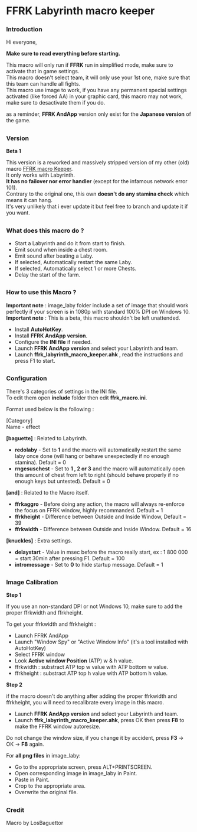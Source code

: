 # FFRK Labyrinth macro keeper

### Introduction

Hi everyone,

**Make sure to read everything before starting.**   

This macro will only run if **FFRK** run in simplified mode, make sure to activate that in game settings.  
This macro doesn't select team, it will only use your 1st one, make sure that this team can handle all fights.   
This macro use image to work, if you have any permanent special settings activated (like forced AA) in your graphic card, this macro may not work, make sure to desactivate them if you do.  

as a reminder, **FFRK AndApp** version only exist for the **Japanese version** of the game.  

##

### Version

**Beta 1**    

This version is a reworked and massively stripped version of my other (old) macro [FFRK macro Keeper](https://github.com/LosBaguettor/ffrkmacrokeeper).  
It only works with Labyrinth.  
**It has no failover nor error handler** (except for the infamous network error 101).  
Contrary to the original one, this own **doesn't do any stamina check** which means it can hang.  
It's very unlikely that i ever update it but feel free to branch and update it if you want.  

##

### What does this macro do ?

- Start a Labyrinth and do it from start to finish.  
- Emit sound when inside a chest room.  
- Emit sound after beating a Laby.  
- If selected, Automatically restart the same Laby.  
- If selected, Automatically select 1 or more Chests.  
- Delay the start of the farm.  

##

### How to use this Macro ? 

**Important note** : image_laby folder include a set of image that should work perfectly if your screen is in 1080p with standard 100% DPI on Windows 10.  
**Important note** : This is a beta, this macro shouldn't be left unattended.  

- Install **AutoHotKey**.  
- Install **FFRK AndApp version**.  
- Configure the **INI file** if needed.  
- Launch **FFRK AndApp version** and select your Labyrinth and team.  
- Launch **ffrk_labyrinth_macro_keeper.ahk** , read the instructions and press F1 to start.  

##

### Configuration

There's 3 categories of settings in the INI file.  
To edit them open **include** folder then edit **ffrk_macro.ini**.  

Format used below is the following :  

[Category]  
Name - effect  

**[baguette]** : Related to Labyrinth.  
- **redolaby** - Set to **1** and the macro will automatically restart the same laby once done (will hang or behave unexpectedly if no enough stamina). Default = 0  
- **rngesuschest** - Set to **1 , 2 or 3** and the macro will automatically open this amount of chest from left to right (should behave properly if no enough keys but untested). Default = 0  

**[and]** : Related to the Macro itself.  
- **ffrkaggro** - Before doing any action, the macro will always re-enforce the focus on FFRK window, highly recommanded. Default = 1  
- **ffrkheight** - Difference between Outside and Inside Window, Default = 39  
- **ffrkwidth** - Difference between Outside and Inside Window. Default = 16  

**[knuckles]** : Extra settings.  
- **delaystart** - Value in msec before the macro really start, ex : 1 800 000 = start 30min after pressing F1. Default = 100  
- **intromessage** - Set to **0** to hide startup message. Default = 1  

##

### Image Calibration

**Step 1**  

If you use an non-standard DPI or not Windows 10, make sure to add the proper ffrkwidth and ffrkheight.  

To get your ffrkwidth and ffrkheight :  
- Launch FFRK AndApp  
- Launch "Window Spy" or "Active Window Info" (it's a tool installed with AutoHotKey)  
- Select FFRK window  
- Look **Active window Position** (ATP) w & h value.  
- ffrkwidth : substract ATP top w value with ATP bottom w value.  
- ffrkheight : substract ATP top h value with ATP bottom h value.  

**Step 2**  

if the macro doesn't do anything after adding the proper ffrkwidth and ffrkheight, you will need to recalibrate every image in this macro.  

- Launch **FFRK AndApp version** and select your Labyrinth and team.  
- Launch **ffrk_labyrinth_macro_keeper.ahk**, press OK then press **F8** to make the FFRK window autoresize.  

Do not change the window size, if you change it by accident, press **F3** -> OK -> **F8** again.  

For **all png files** in image_laby:  

- Go to the appropriate screen, press ALT+PRINTSCREEN.  
- Open corresponding image in image_laby in Paint.  
- Paste in Paint.  
- Crop to the appropriate area.  
- Overwrite the original file.  

##

### Credit

Macro by LosBaguettor  

